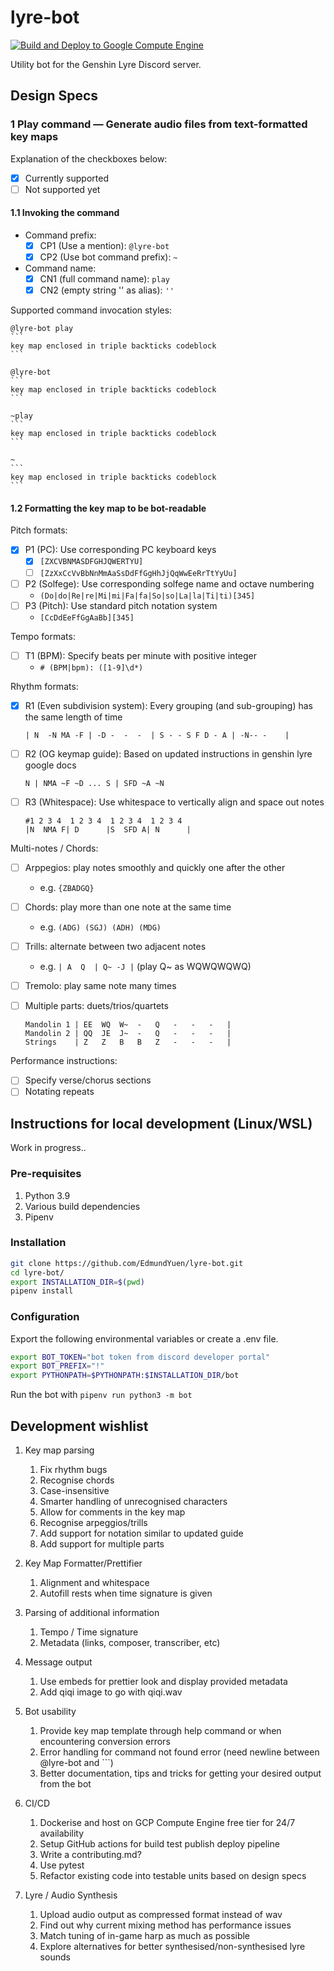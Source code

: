 # lyre-bot

[![Build and Deploy to Google Compute Engine](https://github.com/EdmundYuen/lyre-bot/actions/workflows/setup-gcloud.yml/badge.svg)](https://github.com/EdmundYuen/lyre-bot/actions/workflows/setup-gcloud.yml)

Utility bot for the Genshin Lyre Discord server.

## Design Specs

### 1 Play command — Generate audio files from text-formatted key maps

Explanation of the checkboxes below:

- [x] Currently supported
- [ ] Not supported yet

#### 1.1 Invoking the command

- Command prefix:
  - [x] CP1 (Use a mention): `@lyre-bot`
  - [x] CP2 (Use bot command prefix): `~`

- Command name:
  - [x] CN1 (full command name): `play`
  - [x] CN2 (empty string '' as alias): `''`

Supported command invocation styles:

````text
@lyre-bot play
```
key map enclosed in triple backticks codeblock
```
````

````text
@lyre-bot
```
key map enclosed in triple backticks codeblock
```
````

````text
~play
```
key map enclosed in triple backticks codeblock
```
````

````text
~
```
key map enclosed in triple backticks codeblock
```
````

#### 1.2 Formatting the key map to be bot-readable

Pitch formats:

- [x] P1 (PC): Use corresponding PC keyboard keys
  - [x] `[ZXCVBNMASDFGHJQWERTYU]`
  - [ ] `[ZzXxCcVvBbNnMmAaSsDdFfGgHhJjQqWwEeRrTtYyUu]`
- [ ] P2 (Solfege): Use corresponding solfege name and octave numbering
  - `(Do|do|Re|re|Mi|mi|Fa|fa|So|so|La|la|Ti|ti)[345]`
- [ ] P3 (Pitch): Use standard pitch notation system
  - `[CcDdEeFfGgAaBb][345]`

Tempo formats:

- [ ] T1 (BPM): Specify beats per minute with positive integer
  - `# (BPM|bpm): ([1-9]\d*)`

Rhythm formats:

- [x] R1 (Even subdivision system): Every grouping (and sub-grouping) has the same length of time

    ```text
    | N  -N MA -F | -D -  -  -  | S - - S F D - A | -N-- -    |
    ```

- [ ] R2 (OG keymap guide): Based on updated instructions in genshin lyre google docs

    ```text
    N | NMA ~F ~D ... S | SFD ~A ~N
    ```

- [ ] R3 (Whitespace): Use whitespace to vertically align and space out notes

    ```text
    #1 2 3 4  1 2 3 4  1 2 3 4  1 2 3 4
    |N  NMA F| D      |S  SFD A| N      |
    ```

Multi-notes / Chords:

- [ ] Arppegios: play notes smoothly and quickly one after the other

  - e.g. `{ZBADGQ}`

- [ ] Chords: play more than one note at the same time

  - e.g. `(ADG) (SGJ) (ADH) (MDG)`

- [ ] Trills: alternate between two adjacent notes

  - e.g. `| A  Q  | Q~ -J |` (play Q~ as WQWQWQWQ)

- [ ] Tremolo: play same note many times

- [ ] Multiple parts: duets/trios/quartets

    ```text
    Mandolin 1 | EE  WQ  W~  -   Q   -   -   -   |
    Mandolin 2 | QQ  JE  J~  -   Q   -   -   -   |
    Strings    | Z   Z   B   B   Z   -   -   -   |
    ```

Performance instructions:

- [ ] Specify verse/chorus sections
- [ ] Notating repeats

## Instructions for local development (Linux/WSL)

Work in progress..

### Pre-requisites

1. Python 3.9
2. Various build dependencies
3. Pipenv

### Installation

```bash
git clone https://github.com/EdmundYuen/lyre-bot.git
cd lyre-bot/
export INSTALLATION_DIR=$(pwd)
pipenv install
```

### Configuration

Export the following environmental variables or create a .env file.

```bash
export BOT_TOKEN="bot token from discord developer portal"
export BOT_PREFIX="!"
export PYTHONPATH=$PYTHONPATH:$INSTALLATION_DIR/bot
```

Run the bot with `pipenv run python3 -m bot`

## Development wishlist

1. Key map parsing

   1. Fix rhythm bugs
   2. Recognise chords
   3. Case-insensitive
   4. Smarter handling of unrecognised characters
   5. Allow for comments in the key map
   6. Recognise arpeggios/trills
   7. Add support for notation similar to updated guide
   8. Add support for multiple parts

2. Key Map Formatter/Prettifier

   1. Alignment and whitespace
   2. Autofill rests when time signature is given

3. Parsing of additional information

   1. Tempo / Time signature
   2. Metadata (links, composer, transcriber, etc)

4. Message output

   1. Use embeds for prettier look and display provided metadata
   2. Add qiqi image to go with qiqi.wav

5. Bot usability

   1. Provide key map template through help command or when encountering conversion errors
   2. Error handling for command not found error (need newline between @lyre-bot and ```)
   3. Better documentation, tips and tricks for getting your desired output from the bot

6. CI/CD

   1. Dockerise and host on GCP Compute Engine free tier for 24/7 availability
   2. Setup GitHub actions for build test publish deploy pipeline
   3. Write a contributing.md?
   4. Use pytest
   5. Refactor existing code into testable units based on design specs

7. Lyre / Audio Synthesis

   1. Upload audio output as compressed format instead of wav
   2. Find out why current mixing method has performance issues
   3. Match tuning of in-game harp as much as possible
   4. Explore alternatives for better synthesised/non-synthesised lyre sounds
